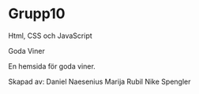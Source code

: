 # Grupp10
Html, CSS och JavaScript

Goda Viner

En hemsida för goda viner.

Skapad av:
Daniel Naesenius
Marija Rubil
Nike Spengler
